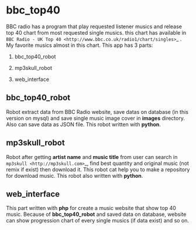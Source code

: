 # bbc_top40
BBC radio has a program that play requested listener musics and release top 40 chart from most requested single musics. this chart has available in `BBC Radio - UK Top 40 <http://www.bbc.co.uk/radio1/chart/singles>`_ . My favorite musics almost in this chart. This app has 3 parts:

1. bbc_top40_robot

2. mp3skull_robot

3. web_interface



bbc_top40_robot
---------------
Robot extract data from BBC Radio website, save datas on database (in this version on mysql) and save single music image cover in **images** directory. Also can save data as JSON file. This robot written with **python**.

mp3skull_robot
--------------
Robot after getting **artist name** and **music title** from user can search in `mp3skull <http://mp3skull.com>`_, find best quantity and original music (not remix if exist) then download it. This robot cat help you to make a repository for download music. This robot also written with **python**.

web_interface
-------------
This part written with **php** for create a music website that show top 40 music. Because of **bbc_top40_robot** and saved data on database, website can show progression chart of every single musics (if data exist) and so on.
